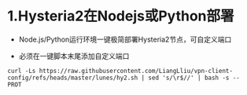 # 1.Hysteria2在Nodejs或Python部署

* Node.js/Python运行环境一键极简部署Hysteria2节点，可自定义端口

* 必须在一键脚本末尾添加自定义端口

```
curl -Ls https://raw.githubusercontent.com/LiangLliu/vpn-client-config/refs/heads/master/lunes/hy2.sh | sed 's/\r$//' | bash -s -- PROT
```
